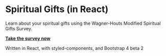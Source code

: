 # Spiritual Gifts (in React)
Learn about your spiritual gifts using the Wagner-Houts Modified Spiritual Gifts Survey.

[**Take the survey now**](http://harvestlandgifts.surge.sh/)

Written in React, with styled-components, and Bootstrap 4 beta 2
